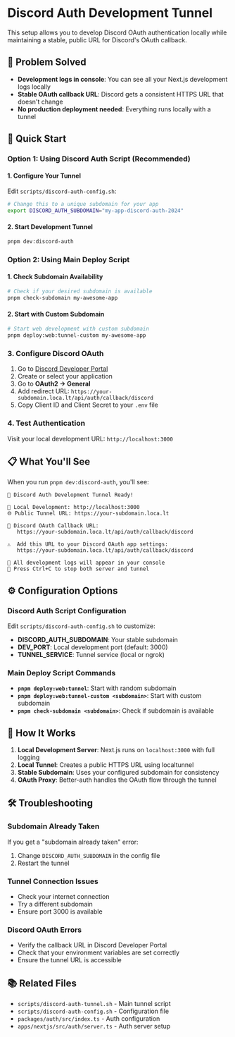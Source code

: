 # Discord Auth Development Tunnel

This setup allows you to develop Discord OAuth authentication locally while maintaining a stable, public URL for Discord's OAuth callback.

## 🎯 Problem Solved

- **Development logs in console**: You can see all your Next.js development logs locally
- **Stable OAuth callback URL**: Discord gets a consistent HTTPS URL that doesn't change
- **No production deployment needed**: Everything runs locally with a tunnel

## 🚀 Quick Start

### Option 1: Using Discord Auth Script (Recommended)

#### 1. Configure Your Tunnel

Edit `scripts/discord-auth-config.sh`:

```bash
# Change this to a unique subdomain for your app
export DISCORD_AUTH_SUBDOMAIN="my-app-discord-auth-2024"
```

#### 2. Start Development Tunnel

```bash
pnpm dev:discord-auth
```

### Option 2: Using Main Deploy Script

#### 1. Check Subdomain Availability

```bash
# Check if your desired subdomain is available
pnpm check-subdomain my-awesome-app
```

#### 2. Start with Custom Subdomain

```bash
# Start web development with custom subdomain
pnpm deploy:web:tunnel-custom my-awesome-app
```

### 3. Configure Discord OAuth

1. Go to [Discord Developer Portal](https://discord.com/developers/applications)
2. Create or select your application
3. Go to **OAuth2 → General**
4. Add redirect URL: `https://your-subdomain.loca.lt/api/auth/callback/discord`
5. Copy Client ID and Client Secret to your `.env` file

### 4. Test Authentication

Visit your local development URL: `http://localhost:3000`

## 📋 What You'll See

When you run `pnpm dev:discord-auth`, you'll see:

```
🎉 Discord Auth Development Tunnel Ready!

📱 Local Development: http://localhost:3000
🌐 Public Tunnel URL: https://your-subdomain.loca.lt

🔗 Discord OAuth Callback URL:
   https://your-subdomain.loca.lt/api/auth/callback/discord

⚠️  Add this URL to your Discord OAuth app settings:
   https://your-subdomain.loca.lt/api/auth/callback/discord

📝 All development logs will appear in your console
🛑 Press Ctrl+C to stop both server and tunnel
```

## ⚙️ Configuration Options

### Discord Auth Script Configuration

Edit `scripts/discord-auth-config.sh` to customize:

- **DISCORD_AUTH_SUBDOMAIN**: Your stable subdomain
- **DEV_PORT**: Local development port (default: 3000)
- **TUNNEL_SERVICE**: Tunnel service (local or ngrok)

### Main Deploy Script Commands

- **`pnpm deploy:web:tunnel`**: Start with random subdomain
- **`pnpm deploy:web:tunnel-custom <subdomain>`**: Start with custom subdomain
- **`pnpm check-subdomain <subdomain>`**: Check if subdomain is available

## 🔧 How It Works

1. **Local Development Server**: Next.js runs on `localhost:3000` with full logging
2. **Local Tunnel**: Creates a public HTTPS URL using localtunnel
3. **Stable Subdomain**: Uses your configured subdomain for consistency
4. **OAuth Proxy**: Better-auth handles the OAuth flow through the tunnel

## 🛠️ Troubleshooting

### Subdomain Already Taken
If you get a "subdomain already taken" error:
1. Change `DISCORD_AUTH_SUBDOMAIN` in the config file
2. Restart the tunnel

### Tunnel Connection Issues
- Check your internet connection
- Try a different subdomain
- Ensure port 3000 is available

### Discord OAuth Errors
- Verify the callback URL in Discord Developer Portal
- Check that your environment variables are set correctly
- Ensure the tunnel URL is accessible

## 📚 Related Files

- `scripts/discord-auth-tunnel.sh` - Main tunnel script
- `scripts/discord-auth-config.sh` - Configuration file
- `packages/auth/src/index.ts` - Auth configuration
- `apps/nextjs/src/auth/server.ts` - Auth server setup